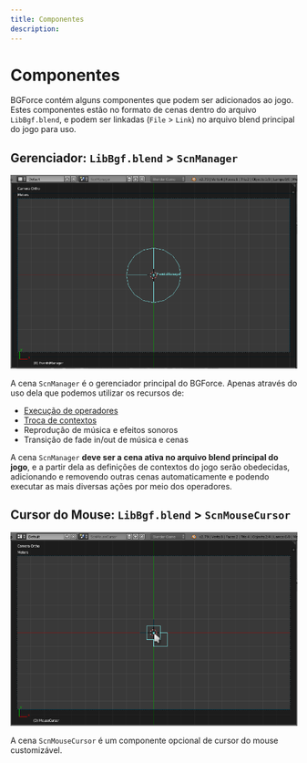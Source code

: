 ```yaml
---
title: Componentes
description: 
---
```


# Componentes
BGForce contém alguns componentes que podem ser adicionados ao jogo. Estes componentes estão no formato 
de cenas dentro do arquivo `LibBgf.blend`, e podem ser linkadas (`File` > `Link`) no arquivo blend 
principal do jogo para uso.

## Gerenciador: `LibBgf.blend` > `ScnManager`

![](https://github.com/bgempire/bgforce/raw/gh-pages/img/wiki-components-00.png)

A cena `ScnManager` é o gerenciador principal do BGForce. Apenas através do uso dela que podemos 
utilizar os recursos de:

- [Execução de operadores](https://github.com/bgempire/bgforce/wiki/Operadores)
- [Troca de contextos](https://github.com/bgempire/bgforce/wiki/Contextos)
- Reprodução de música e efeitos sonoros
- Transição de fade in/out de música e cenas

A cena `ScnManager` **deve ser a cena ativa no arquivo blend principal do jogo**, e a partir dela as definições 
de contextos do jogo serão obedecidas, adicionando e removendo outras cenas automaticamente e podendo executar 
as mais diversas ações por meio dos operadores.

## Cursor do Mouse: `LibBgf.blend` > `ScnMouseCursor`

![](https://github.com/bgempire/bgforce/raw/gh-pages/img/wiki-components-01.png)

A cena `ScnMouseCursor` é um componente opcional de cursor do mouse customizável.
